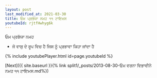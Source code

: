 ```yaml
---
layout: post
last_modified_at: 2021-03-30
title: ਓਮ ਪ੍ਰਭੱਯਾ ਨਮਹ ੧੧ ਟਾਇਮਸ
youtubeId: rjtfHwhyg6k
---
```

 
 
 ਓਮ ਪ੍ਰਭੱਯਾ ਨਮਹ  
 
 -  ਜੋ ਵਾਸੁ ਦੇ ਰੂਪ ਵਿਚ ਹੈ ਜਿਸ ਨੂੰ ਪ੍ਰਭਾਵਾ ਕਿਹਾ ਜਾਂਦਾ ਹੈ 
 
  
 
  
 
 
 
 
 
 


{% include youtubePlayer.html id=page.youtubeId %}
 
[Next]({{ site.baseurl }}{% link  split1/_posts/2013-08-30-ਓਮ ਵਰਨਾ ਵਿਭਾਵੀਨੇ ਨਮਹ ੧੧ ਟਾਇਮਸ.md%})
 
